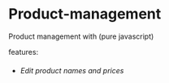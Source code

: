 # Product-management
Product management with (pure javascript)

features:

<ul>
<li>
<h6> Edit product names and prices <h6>
